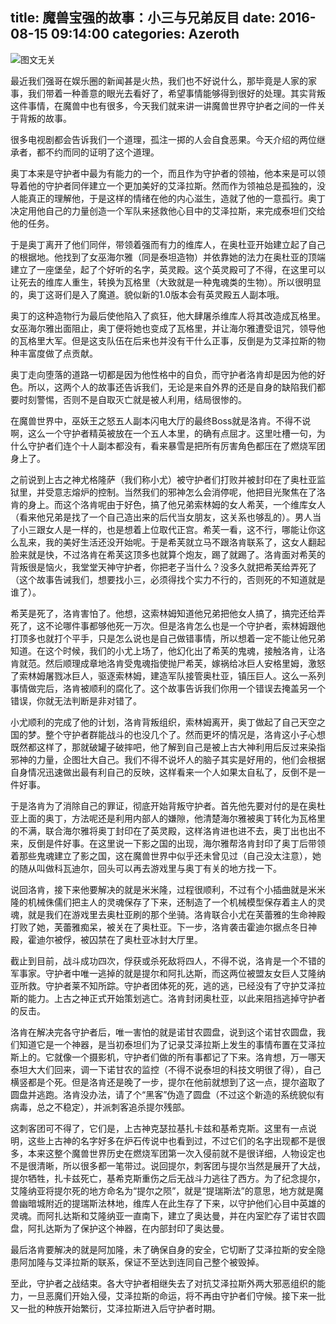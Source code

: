 title: 魔兽宝强的故事：小三与兄弟反目
date: 2016-08-15 09:14:00
categories: Azeroth
-----------

![图文无关](http://upload-images.jianshu.io/upload_images/1429775-2022566bf6385928.jpg?imageMogr2/auto-orient/strip%7CimageView2/2/w/1240)

最近我们强哥在娱乐圈的新闻甚是火热，我们也不好说什么，那毕竟是人家的家事，我们带着一种善意的眼光去看好了，希望事情能够得到很好的处理。其实背叛这件事情，在魔兽中也有很多，今天我们就来讲一讲魔兽世界守护者之间的一件关于背叛的故事。

<!-- more -->

很多电视剧都会告诉我们一个道理，孤注一掷的人会自食恶果。今天介绍的两位继承者，都不约而同的证明了这个道理。

奥丁本来是守护者中最为有能力的一个，而且作为守护者的领袖，他本来是可以领导着他的守护者同伴建立一个更加美好的艾泽拉斯。然而作为领袖总是孤独的，没人能真正的理解他，于是这样的情绪在他的内心滋生，造就了他的一意孤行。奥丁决定用他自己的力量创造一个军队来拯救他心目中的艾泽拉斯，来完成泰坦们交给他的任务。

于是奥丁离开了他们同伴，带领着强而有力的维库人，在奥杜亚开始建立起了自己的根据地。他找到了女巫海尔雅（同是泰坦造物）并依靠她的法力在奥杜亚的顶端建立了一座堡垒，起了个好听的名字，英灵殿。这个英灵殿可了不得，在这里可以让死去的维库人重生，转换为瓦格里（大致就是一种鬼魂类的生物）。所以很明显的，奥丁这哥们是入了魔道。貌似新的1.0版本会有英灵殿五人副本哦。

奥丁的这种造物行为最后使他陷入了疯狂，他大肆屠杀维库人将其改造成瓦格里。女巫海尔雅出面阻止，奥丁便将她也变成了瓦格里，并让海尔雅遭受诅咒，领导他的瓦格里大军。但是这支队伍在后来也并没有干什么正事，反倒是为艾泽拉斯的物种丰富度做了点贡献。

奥丁走向堕落的道路一切都是因为他性格中的自负，而守护者洛肯却是因为他的好色。所以，这两个人的故事还告诉我们，无论是来自外界的还是自身的缺陷我们都要时刻警惕，否则不是自取灭亡就是被人利用，结局很惨的。

在魔兽世界中，巫妖王之怒五人副本闪电大厅的最终Boss就是洛肯。不得不说啊，这么一个守护者精英被放在一个五人本里，的确有点屈才。这里吐槽一句，为什么守护者们连个十人副本都没有，看来暴雪是把所有厉害角色都压在了燃烧军团身上了。

之前说到上古之神尤格隆萨（我们称小尤）被守护者们打败并被封印在了奥杜亚监狱里，并受意志熔炉的控制。当然我们的邪神怎么会消停呢，他把目光聚焦在了洛肯的身上。而这个洛肯呢由于好色，搞了他兄弟索林姆的女人希芙，一个维库女人（看来他兄弟是找了一个自己造出来的后代当女朋友，这关系也够乱的）。男人当了小三跟女人是一样的，也是想着上位取代正宫。希芙一看，这不行，哪能让你这么乱来，我的美好生活还没开始呢。于是希芙就立马不跟洛肯联系了，这女人翻起脸来就是快，不过洛肯在希芙这顶多也就算个炮友，踢了就踢了。洛肯面对希芙的背叛很是恼火，我堂堂天神守护者，你把老子当什么？没多久就把希芙给弄死了（这个故事告诫我们，想要找小三，必须得找个实力不行的，否则死的不知道就是谁了）。

希芙是死了，洛肯害怕了。他想，这索林姆知道他兄弟把他女人搞了，搞完还给弄死了，这不论哪件事都够他死一万次。但是洛肯怎么也是一个守护者，索林姆跟他打顶多也就打个平手，只是怎么说也是自己做错事情，所以想着一定不能让他兄弟知道。在这个时候，我们的小尤上场了，他幻化出了希芙的鬼魂，接触洛肯，让洛肯就范。然后顺理成章地洛肯受鬼魂指使抛尸希芙，嫁祸给冰巨人安格里姆，激怒了索林姆屠戮冰巨人，驱逐索林姆，建造军队接管奥杜亚，镇压巨人。这么一系列事情做完后，洛肯被顺利的腐化了。这个故事告诉我们你用一个错误去掩盖另一个错误，你就无法判断是非对错了。

小尤顺利的完成了他的计划，洛肯背叛组织，索林姆离开，奥丁做起了自己天空之国的梦。整个守护者群能战斗的也没几个了。然而更坏的情况是，洛肯这小子心想既然都这样了，那就破罐子破摔吧，他了解到自己是被上古大神利用后反过来染指邪神的力量，企图壮大自己。我们不得不说坏人的脑子其实是好用的，他们会根据自身情况迅速做出最有利自己的反映，这样看来一个人如果太自私了，反倒不是一件好事。

于是洛肯为了消除自己的罪证，彻底开始背叛守护者。首先他先要对付的是在奥杜亚上面的奥丁，方法呢还是利用内部人的嫌隙，他清楚海尔雅被奥丁转化为瓦格里的不满，联合海尔雅将奥丁封印在了英灵殿，这样洛肯进也进不去，奥丁出也出不来，反倒是件好事。在这里说一下影之国的出现，海尔雅帮洛肯封印了奥丁后带领着那些鬼魂建立了影之国，这在魔兽世界中似乎还未曾见过（自己没太注意），她的随从叫做科瓦迪尔，回头可以再去游戏里与奥丁有关的地方找一下。

说回洛肯，接下来他要解决的就是米米隆，过程很顺利，不过有个小插曲就是米米隆的机械侏儒们把主人的灵魂保存了下来，还制造了一个机械模型保存着主人的灵魂，就是我们在游戏里去奥杜亚刷的那个坐骑。洛肯联合小尤在芙蕾雅的生命神殿打败了她，芙蕾雅痴呆，被关在了奥杜亚。下一步，洛肯袭击霍迪尔据点冬日神殿，霍迪尔被俘，被囚禁在了奥杜亚冰封大厅里。

截止到目前，战斗成功四次，俘获或杀死敌将四人，不得不说，洛肯是一个不错的军事家。守护者中唯一逃掉的就是提尔和阿扎达斯，而这两位被盟友女巨人艾隆纳亚所救。守护者莱不知所踪。守护者团体死的死，逃的逃，已经没有了守护艾泽拉斯的能力。上古之神正式开始策划逃亡。洛肯封闭奥杜亚，以此来阻挡逃掉守护者的反击。

洛肯在解决完各守护者后，唯一害怕的就是诺甘农圆盘，说到这个诺甘农圆盘，我们知道它是一个神器，是当初泰坦们为了记录艾泽拉斯上发生的事情布置在艾泽拉斯上的。它就像一个摄影机，守护者们做的所有事都记了下来。洛肯想，万一哪天泰坦大大们回来，调一下诺甘农的监控（不得不说泰坦的科技文明很了得），自己横竖都是个死。但是洛肯还是晚了一步，提尔在他前就想到了这一点，提尔盗取了圆盘并逃跑。洛肯没办法，请了个“黑客”伪造了圆盘（不过这个新造的系统貌似有病毒，总之不稳定），并派刺客追杀提尔残部。

这刺客团可不得了，它们是，上古神克瑟拉基扎卡兹和基希克斯。这里有一点说明，这些上古神的名字好多在炉石传说中也看到过，不过它们的名字出现都不是很多，本来这整个魔兽世界历史在燃烧军团第一次入侵前就不是很详细，人物设定也不是很清晰，所以很多都一笔带过。说回提尔，刺客团与提尔当然是展开了大战，提尔牺牲，扎卡兹死亡，基希克斯重伤之后无战斗力逃往了西方。为了纪念提尔，艾隆纳亚将提尔死的地方命名为“提尔之陨”，就是“提瑞斯法”的意思，地方就是魔兽幽暗城附近的提瑞斯法林地，维库人在此生存了下来，以守护他们心目中英雄的灵魂。而阿扎达斯和艾隆纳亚一直南下，建立了奥达曼，并在内室贮存了诺甘农圆盘，阿扎达斯为了保护这个神器，在内部封印了奥达曼。

最后洛肯要解决的就是阿加隆，未了确保自身的安全，它切断了艾泽拉斯的安全隐患阿加隆与艾泽拉斯的联系，保证不至达到连同自己整个被毁掉。

至此，守护者之战结束。各大守护者相继失去了对抗艾泽拉斯外两大邪恶组织的能力，一旦恶魔们开始入侵，艾泽拉斯的命运，将不再由守护者们守候。接下来一批又一批的种族开始繁衍，艾泽拉斯进入后守护者时期。